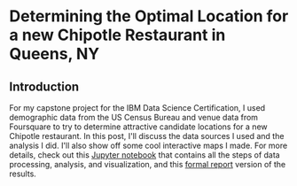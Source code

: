 # Determining the Optimal Location for a new Chipotle Restaurant in Queens, NY

## Introduction

For my capstone project for the IBM Data Science Certification, I used demographic data from the US Census Bureau and venue data from Foursquare to try to determine attractive candidate locations for a new Chipotle restaurant.
In this post, I'll discuss the data sources I used and the analysis I did. I'll also show off some cool interactive maps I made.
For more details, check out this [Jupyter notebook](mainnb.ipynb) that contains all the steps of data processing, analysis, and visualization, and this [formal report](https://github.com/plj1280) version of the results.

